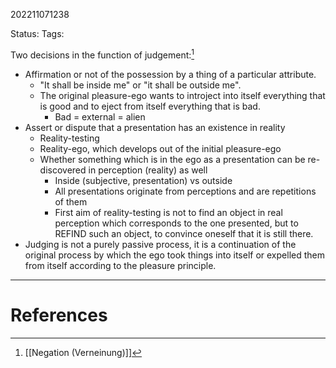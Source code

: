 202211071238

Status: 
Tags: 

Two decisions in the function of judgement:[^1]
* Affirmation or not of the possession by a thing of a particular attribute.
    * "It shall be inside me" or "it shall be outside me".
    * The original pleasure-ego wants to introject into itself everything that is good and to eject from itself everything that is bad.
        * Bad = external = alien
* Assert or dispute that a presentation has an existence in reality
    * Reality-testing
    * Reality-ego, which develops out of the initial pleasure-ego
    * Whether something which is in the ego as a presentation can be re-discovered in perception (reality) as well
        * Inside (subjective, presentation) vs outside
        * All presentations originate from perceptions and are repetitions of them
        * First aim of reality-testing is not to find an object in real perception which corresponds to the one presented, but to REFIND such an object, to convince oneself that it is still there.
 * Judging is not a purely passive process, it is a continuation of the original process by which the ego took things into itself or expelled them from itself according to the pleasure principle.



---
# References

[^1]: [[Negation (Verneinung)]]